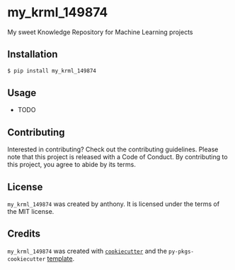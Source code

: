 # my_krml_149874

My sweet Knowledge Repository for Machine Learning projects

## Installation

```bash
$ pip install my_krml_149874
```

## Usage

- TODO

## Contributing

Interested in contributing? Check out the contributing guidelines. Please note that this project is released with a Code of Conduct. By contributing to this project, you agree to abide by its terms.

## License

`my_krml_149874` was created by anthony. It is licensed under the terms of the MIT license.

## Credits

`my_krml_149874` was created with [`cookiecutter`](https://cookiecutter.readthedocs.io/en/latest/) and the `py-pkgs-cookiecutter` [template](https://github.com/py-pkgs/py-pkgs-cookiecutter).

